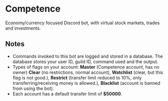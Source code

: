 # Competence

Economy/currency focused Discord bot, with virtual stock markets, trades and investments.

## Notes

- Commands invoked to this bot are logged and stored in a database. The database stores your user ID, guild ID, command used and the output.
- Types of flags on your account:
**Master** (Competence account, has no owner)
**Clear** (no restrictions, normal account),
**Watchlist** (clear, but this flag is not good.),
**Restrict** (transfer limit reduced to 10%, only transferring/receiving money is allowed.),
**Blacklist** (account is banned from using the bot).
- Each account has a default transfer limit of **$50000**.
